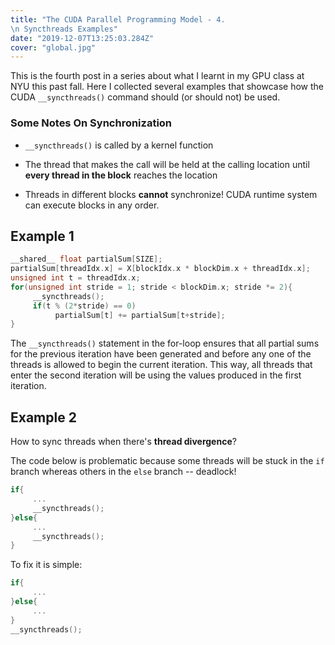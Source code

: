 ```yaml
---
title: "The CUDA Parallel Programming Model - 4.              
\n Syncthreads Examples"
date: "2019-12-07T13:25:03.284Z"
cover: "global.jpg"
---
```


This is the fourth post in a series about what I learnt in my GPU class at NYU this past fall. Here I collected several examples that showcase how the CUDA `__syncthreads()` command should (or should not) be used.

### Some Notes On Synchronization

- `__syncthreads()` is called by a kernel function

- The thread that makes the call will be held at the calling location until **every thread in the block** reaches the location

- Threads in different blocks **cannot** synchronize! CUDA runtime system can execute blocks in any order.

## Example 1

```c
__shared__ float partialSum[SIZE];
partialSum[threadIdx.x] = X[blockIdx.x * blockDim.x + threadIdx.x];
unsigned int t = threadIdx.x;
for(unsigned int stride = 1; stride < blockDim.x; stride *= 2){
     __syncthreads();
     if(t % (2*stride) == 0)
          partialSum[t] += partialSum[t+stride];
}
```

The `__syncthreads()` statement in the for-loop ensures that all partial sums for the previous iteration have been generated and before any one of the threads is allowed to begin the current iteration. This way, all threads that enter the second iteration will be using the values produced in the first iteration.

## Example 2

How to sync threads when there's **thread divergence**?

The code below is problematic because some threads will be stuck in the `if` branch whereas others in the `else` branch -- deadlock!

```c
if{
     ...
     __syncthreads();
}else{
     ...
     __syncthreads();
}
```

To fix it is simple:

```c
if{
     ...
}else{
     ...
}
__syncthreads();
```
